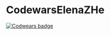 # CodewarsElenaZHe
[![Codwears badge](https://www.codewars.com/users/ElenaZHe/badges)](https://www.codewars.com/users/ElenaZHe)
